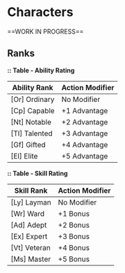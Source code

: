# Characters

<!--Add Preface section-->



==WORK IN PROGRESS==



## Ranks

**:: Table - Ability Rating**

| **Ability Rank** | **Action Modifier** |
| ---------------- | ------------------- |
| [Or] Ordinary    | No Modifier         |
| [Cp] Capable     | +1 Advantage        |
| [Nt] Notable     | +2 Advantage        |
| [Tl] Talented    | +3 Advantage        |
| [Gf] Gifted      | +4 Advantage        |
| [El] Elite       | +5 Advantage        |



**:: Table - Skill Rating**

| **Skill Rank** | **Action Modifier** |
| -------------- | ------------------- |
| [Ly] Layman    | No Modifier         |
| [Wr] Ward      | +1 Bonus            |
| [Ad] Adept     | +2 Bonus            |
| [Ex] Expert    | +3 Bonus            |
| [Vt] Veteran   | +4 Bonus            |
| [Ms] Master    | +5 Bonus            |
